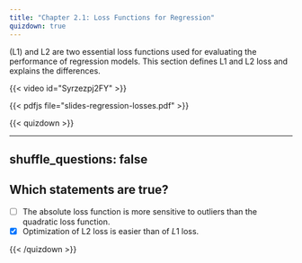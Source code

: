 ```yaml
---
title: "Chapter 2.1: Loss Functions for Regression"
quizdown: true
---
```

\(L1\) and L2 are two essential loss functions used for evaluating the performance of regression models. This section defines L1 and L2 loss and explains the differences. 

<!--more-->
{{< video id="Syrzezpj2FY" >}}

{{< pdfjs file="slides-regression-losses.pdf" >}}

{{< quizdown >}}

---
shuffle_questions: false
---

## Which statements are true? 

- [ ] The absolute loss function is more sensitive to outliers than the quadratic loss function.
- [x] Optimization of L2 loss is easier than of $L1$ loss.

{{< /quizdown >}}


